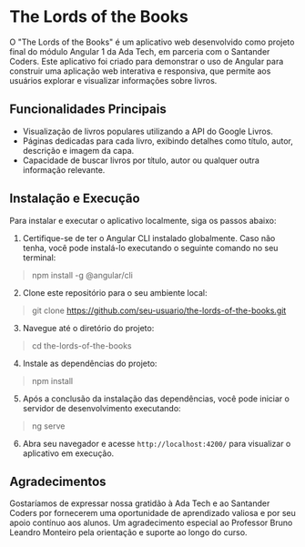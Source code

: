 # The Lords of the Books

O "The Lords of the Books" é um aplicativo web desenvolvido como projeto final do módulo Angular 1 da Ada Tech, em parceria com o Santander Coders. Este aplicativo foi criado para demonstrar o uso de Angular para construir uma aplicação web interativa e responsiva, que permite aos usuários explorar e visualizar informações sobre livros.

## Funcionalidades Principais
- Visualização de livros populares utilizando a API do Google Livros.
- Páginas dedicadas para cada livro, exibindo detalhes como título, autor, descrição e imagem da capa.
- Capacidade de buscar livros por título, autor ou qualquer outra informação relevante.

## Instalação e Execução
Para instalar e executar o aplicativo localmente, siga os passos abaixo:

1. Certifique-se de ter o Angular CLI instalado globalmente. Caso não tenha, você pode instalá-lo executando o seguinte comando no seu terminal:
> npm install -g @angular/cli

2. Clone este repositório para o seu ambiente local:
> git clone https://github.com/seu-usuario/the-lords-of-the-books.git

3. Navegue até o diretório do projeto:
> cd the-lords-of-the-books

4. Instale as dependências do projeto:
> npm install

5. Após a conclusão da instalação das dependências, você pode iniciar o servidor de desenvolvimento executando:
> ng serve

6. Abra seu navegador e acesse `http://localhost:4200/` para visualizar o aplicativo em execução.

## Agradecimentos
Gostaríamos de expressar nossa gratidão à Ada Tech e ao Santander Coders por fornecerem uma oportunidade de aprendizado valiosa e por seu apoio contínuo aos alunos. 
Um agradecimento especial ao Professor Bruno Leandro Monteiro pela orientação e suporte ao longo do curso.


